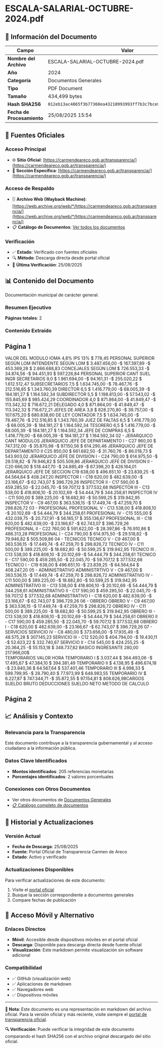 # ESCALA-SALARIAL-OCTUBRE-2024.pdf

## 📄 Información del Documento

| Campo | Valor |
|-------|--------|
| **Nombre del Archivo** | ESCALA-SALARIAL-OCTUBRE-2024.pdf |
| **Año** | 2024 |
| **Categoría** | Documentos Generales |
| **Tipo** | PDF Document |
| **Tamaño** | 434,499 bytes |
| **Hash SHA256** | `012eb13ac4865f3b77360ea43210993993ff7b3c7bce8afb3c9a3c4673656d55` |
| **Fecha de Procesamiento** | 25/08/2025 15:54 |

## 🔗 Fuentes Oficiales

### Acceso Principal
- 🌐 **Sitio Oficial**: [https://carmendeareco.gob.ar/transparencia/](https://carmendeareco.gob.ar/transparencia/)
- 📁 **Sección Específica**: [https://carmendeareco.gob.ar/transparencia/](https://carmendeareco.gob.ar/transparencia/)

### Acceso de Respaldo
- 🗄️ **Archivo Web (Wayback Machine)**: [https://web.archive.org/web/*/https://carmendeareco.gob.ar/transparencia/](https://web.archive.org/web/*/https://carmendeareco.gob.ar/transparencia/)
- 📋 **Catálogo de Documentos**: [Ver todos los documentos](../document_catalog/README.md)

### Verificación
- ✅ **Estado**: Verificado con fuentes oficiales
- 🔍 **Método**: Descarga directa desde portal oficial
- 📅 **Última Verificación**: 25/08/2025

## 📊 Contenido del Documento

Documentación municipal de carácter general.

### Resumen Ejecutivo

**Páginas totales**: 2

### Contenido Extraído

## Página 1

VALOR DEL MODULO
 IOMA 4,8%  IPS 13% $ 778,45
PERSONAL SUPERIOR SEGÚN LOM
INTENDENTE SEGÚN LOM $ 3.487.456,00 -$ 167.397,89 -$ 453.369,28 $ 2.866.688,83
CONCEJALES SEGÚN LOM $ 726.553,33 -$ 34.874,56 -$ 94.451,93 $ 597.226,84
PERSONAL SUPERIOR CANT SUEL INGR
SECRETARIOS 9,0 $ 1.961.694,00 -$ 94.161,31 -$ 255.020,22 $ 1.612.512,47
SUBSECRETARIOS 7,5 $ 1.634.745,00 -$ 78.467,76 -$ 212.516,85 $ 1.343.760,39
DIRECTOR 6,5 $ 1.416.779,00 -$ 68.005,39 -$ 184.181,27 $ 1.164.592,34
SUBDIRECTOR 5,5 $ 1.198.813,00 -$ 57.543,02 -$ 155.845,69 $ 985.424,29
COORDINADOR 4,0 $ 871.864,00 -$ 41.849,47 -$ 113.342,32 $ 716.672,21
DELEGADO 4,0 $ 871.864,00 -$ 41.849,47 -$ 113.342,32 $ 716.672,21
JEFES DE AREA 3,8 $ 828.270,80 -$ 39.757,00 -$ 107.675,20 $ 680.838,60
DE LEY
CONTADOR 7,5 $ 1.634.745,00 -$ 78.467,76 -$ 212.516,85 $ 1.343.760,39
JUEZ DE FALTAS 6,5 $ 1.416.779,00 -$ 68.005,39 -$ 184.181,27 $ 1.164.592,34
TESORERO 6,5 $ 1.416.779,00 -$ 68.005,39 -$ 184.181,27 $ 1.164.592,34
JEFE DE COMPRAS 6,5 $ 1.416.779,00 -$ 68.005,39 -$ 184.181,27 $ 1.164.592,34
02 - JERARQUICO CANT MODULOS
JERARQUICO JEFE DE DEPARTAMENTO I - C27 960,00 $ 747.312,00 -$ 35.870,98 -$ 97.150,56 $ 614.290,46
JERARQUICO JEFE DE DEPARTAMENTO II C25 850,00 $ 661.682,50 -$ 31.760,76 -$ 86.018,73 $ 543.903,02
JERARQUICO JEFE DE DIVISION I - C24 790,00 $ 614.975,50 -$ 29.518,82 -$ 79.946,82 $ 505.509,86
JERARQUICO  JEFE DE DIVISION II - C20 666,00 $ 518.447,70 -$ 24.885,49 -$ 67.398,20 $ 426.164,01
JERARQUICO JEFE DE SECCION C19 638,00 $ 496.651,10 -$ 23.839,25 -$ 64.564,64 $ 408.247,20
INSPECTOR  I - C18 620,00 $ 482.639,00 -$ 23.166,67 -$ 62.743,07 $ 396.729,26
INSPECTOR II - C17 590,00 $ 459.285,50 -$ 22.045,70 -$ 59.707,12 $ 377.532,68
INSPECTOR III - C13 538,00 $ 418.806,10 -$ 20.102,69 -$ 54.444,79 $ 344.258,61
INSPECTOR IV - C11 500,00 $ 389.225,00 -$ 18.682,80 -$ 50.599,25 $ 319.942,95
INSPECTOR V - C9 467,00 $ 363.536,15 -$ 17.449,74 -$ 47.259,70 $ 298.826,72
03 - PROFESIONAL
PROFESIONAL V - C13 538,00 $ 418.806,10 -$ 20.102,69 -$ 54.444,79 $ 344.258,61
PROFESIONAL IV - C15 555,00 $ 432.039,75 -$ 20.737,91 -$ 56.165,17 $ 355.136,67
PROFESIONAL III - C18 620,00 $ 482.639,00 -$ 23.166,67 -$ 62.743,07 $ 396.729,26
PROFESIONAL II - C22 760,00 $ 591.622,00 -$ 28.397,86 -$ 76.910,86 $ 486.313,28
PROFESIONAL I - C24 790,00 $ 614.975,50 -$ 29.518,82 -$ 79.946,82 $ 505.509,86
04 - TECNICOS
TECNICO V - C9 467,00 $ 363.536,15 -$ 17.449,74 -$ 47.259,70 $ 298.826,72
TECNICO IV - C11 500,00 $ 389.225,00 -$ 18.682,80 -$ 50.599,25 $ 319.942,95
TECNICO III . C13 538,00 $ 418.806,10 -$ 20.102,69 -$ 54.444,79 $ 344.258,61
TECNICO II - C17 590,00 $ 459.285,50 -$ 22.045,70 -$ 59.707,12 $ 377.532,68
TECNICO I - C19 638,00 $ 496.651,10 -$ 23.839,25 -$ 64.564,64 $ 408.247,20
05 - ADMINISTRATIVO
ADMINISTRTIVO V - C9 467,00 $ 363.536,15 -$ 17.449,74 -$ 47.259,70 $ 298.826,72
ADMINISTRATIVO IV - C11 500,00 $ 389.225,00 -$ 18.682,80 -$ 50.599,25 $ 319.942,95
ADMINISTRATIVO III - C13 538,00 $ 418.806,10 -$ 20.102,69 -$ 54.444,79 $ 344.258,61
ADMINISTRATIVO II - C17 590,00 $ 459.285,50 -$ 22.045,70 -$ 59.707,12 $ 377.532,68
ADMINISTRATIVO I - C18 620,00 $ 482.639,00 -$ 23.166,67 -$ 62.743,07 $ 396.729,26
06 - OBRERO
OBRERO V - C9 467,00 $ 363.536,15 -$ 17.449,74 -$ 47.259,70 $ 298.826,72
OBRERO IV - C11 500,00 $ 389.225,00 -$ 18.682,80 -$ 50.599,25 $ 319.942,95
OBRERO III - C13 538,00 $ 418.806,10 -$ 20.102,69 -$ 54.444,79 $ 344.258,61
OBRERO II - C17 590,00 $ 459.285,50 -$ 22.045,70 -$ 59.707,12 $ 377.532,68
OBRERO I - C18 620,00 $ 482.639,00 -$ 23.166,67 -$ 62.743,07 $ 396.729,26
07 - SERVICIOS
SERVICIO IV - C8 480,00 $ 373.656,00 -$ 17.935,49 -$ 48.575,28 $ 307.145,23
SERVICIO III - C12 520,00 $ 404.794,00 -$ 19.430,11 -$ 52.623,22 $ 332.740,67
SERVICIO II - C14 545,00 $ 424.255,25 -$ 20.364,25 -$ 55.153,18 $ 348.737,82
BASICO INGRESANTE 280,00 217.966,00$    
TEMPORARIOS VALOR HORA
TEMPORARIO I $ 3.037,44 $ 364.493,06 -$ 17.495,67 $ 47.384,10 $ 394.381,49
TEMPORARIO II $ 4.138,95 $ 496.674,18 -$ 23.840,36 $ 64.567,64 $ 537.401,46
TEMPORARIO III $ 4.998,33 $ 599.799,95 -$ 28.790,40 $ 77.973,99 $ 648.983,55
TEMPORARIO IV $ 6.227,87 $ 747.344,71 -$ 35.872,55 $ 97.154,81 $ 808.626,98CARGOS SUELDO 
BRUTO  DEDUCCIONES  SUELDO NETO METODO DE 
CALCULO

## Página 2





## 📈 Análisis y Contexto

### Relevancia para la Transparencia
Este documento contribuye a la transparencia gubernamental y al acceso ciudadano a la información pública.

### Datos Clave Identificados
- **Montos identificados**: 205 referencias monetarias
- **Porcentajes identificados**: 2 valores porcentuales

### Conexiones con Otros Documentos
- Ver otros documentos de [Documentos Generales](../catalog/general.md)
- [📋 Catálogo completo de documentos](../document_catalog/README.md)

## 🔄 Historial y Actualizaciones

### Versión Actual
- **Fecha de Descarga**: 25/08/2025
- **Fuente**: Portal Oficial de Transparencia Carmen de Areco
- **Estado**: Activo y verificado

### Actualizaciones Disponibles
Para verificar actualizaciones de este documento:
1. Visite el [portal oficial](https://carmendeareco.gob.ar/transparencia/)
2. Busque la sección correspondiente a documentos generales
3. Compare fechas de publicación

## 📱 Acceso Móvil y Alternativo

### Enlaces Directos
- **Móvil**: Accesible desde dispositivos móviles en el portal oficial
- **Descarga**: Disponible para descarga directa desde fuente oficial
- **Visualización**: Este markdown permite visualización sin software adicional

### Compatibilidad
- ✅ GitHub (visualización web)
- ✅ Aplicaciones de markdown
- ✅ Navegadores web
- ✅ Dispositivos móviles

---

**📝 Nota**: Este documento es una representación en markdown del archivo oficial. 
Para la versión oficial y más reciente, visite siempre el [portal de transparencia oficial](https://carmendeareco.gob.ar/transparencia/).

**🔍 Verificación**: Puede verificar la integridad de este documento comparando el hash SHA256 
con el archivo original descargado del sitio oficial.
